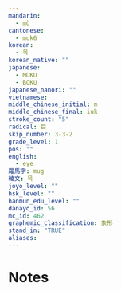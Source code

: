 ```yaml
---
mandarin:
  - mù
cantonese:
  - muk6
korean:
  - 목
korean_native: ""
japanese:
  - MOKU
  - BOKU
japanese_nanori: ""
vietnamese:
middle_chinese_initial: m
middle_chinese_final: ɨuk
stroke_count: "5"
radical: 目
skip_number: 3-3-2
grade_level: 1
pos: ""
english:
  - eye
羅馬字: mug
韓文: 묵
joyo_level: ""
hsk_level: ""
hanmun_edu_level: ""
danayo_id: 56
mc_id: 462
graphemic_classification: 象形
stand_in: "TRUE"
aliases:
---
```


# Notes
